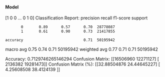 #### Model
[1 0 0 ... 0 1 0]
Classification Report:
              precision    recall  f1-score   support

           0       0.89      0.57      0.70  28778087
           1       0.61      0.90      0.73  21417855

    accuracy                           0.71  50195942
   macro avg       0.75      0.74      0.71  50195942
weighted avg       0.77      0.71      0.71  50195942

Accuracy: 0.7129746265146294
Confusion Matrix:
[[16506960 12271127]
 [ 2136382 19281473]]
Confusion Matrix (%):
[[32.88504876 24.44645227]
 [ 4.25608508 38.4124139 ]]
